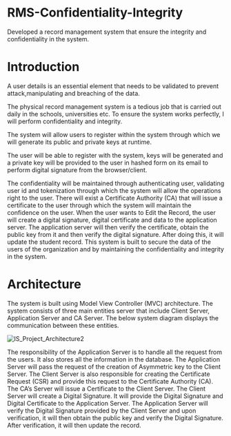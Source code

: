 # RMS-Confidentiality-Integrity
 Developed a record management system that ensure the integrity and confidentiality in the system. 

# Introduction
A user details is an essential element that needs to be validated to prevent attack,manipulating and breaching of the data. 

The physical record management system is a tedious job that is carried out daily in the schools, universities etc. 
To ensure the system works perfectly, I will perform confidentiality and integrity.

The system will allow users to register within the system through which we will generate its
public and private keys at runtime.

The user will be able to register with the system, keys will be generated and a private key will
be provided to the user in hashed form on its email to perform digital signature from the
browser/client.

The confidentiality will be maintained through authenticating user, validating user id and
tokenization through which the system will allow the operations right to the user. There will
exist a Certificate Authority (CA) that will issue a certificate to the user through which the
system will maintain the confidence on the user. When the user wants to Edit the Record, the
user will create a digital signature, digital certificate and data to the application server. The
application server will then verify the certificate, obtain the public key from it and then verify
the digital signature. After doing this, it will update the student record.
This system is built to secure the data of the users of the organization and by maintaining the
confidentiality and integrity in the system.

# Architecture
The system is built using Model View Controller (MVC) architecture. The system consists of
three main entities server that include Client Server, Application Server and CA Server. The
below system diagram displays the communication between these entities.

![IS_Project_Architecture2](https://user-images.githubusercontent.com/87481047/209209162-c6a77987-13e6-4a8c-aa7a-bf2acca7ebcb.png)


The responsibility of the Application Server is to handle all the request from the users. It also stores all the information in the database. The Application Server will pass the request of the creation of Asymmetric key to the Client Server. The Client Server is also responsible for creating the Certificate Request (CSR) and provide this request to the Certificate Authority (CA). The CA’s Server will issue a Certificate to the Client Server. The Client Server will create a Digital Signature. It will provide the Digital Signature and Digital Certificate to the Application Server. The Application Server will verify the Digital Signature provided by the Client Server and upon verification, it will then obtain the public key and verify the Digital Signature. After verification, it will then update the record.
